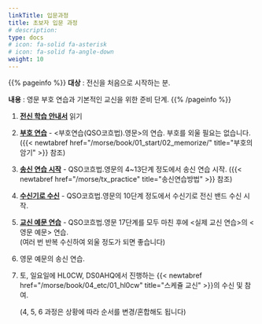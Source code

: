 ```yaml
---
linkTitle: 입문과정
title: 초보자 입문 과정
# description: 
type: docs
# icon: fa-solid fa-asterisk
# icon: fa-solid fa-angle-down
weight: 10
---
```


{{% pageinfo %}}
<b>대상</b> : 전신을 처음으로 시작하는 분.<br>

<b>내용</b> : 영문 부호 연습과 기본적인 교신을 위한 준비 단계.
{{% /pageinfo %}}
<div oncontextmenu="return false" ondragstart="return false" onselectstart="return false">



1. <b><u>전신 학습 안내서</u></b> 읽기
<!--{{< newtabref href="/morse/koch/eng" title="부호연습(QSO코흐법).영문" >}}-->
2. <b><u>부호 연습</u></b> - <부호연습(QSO코흐법).영문>의 연습. 부호를 외울 필요는 없습니다.
 ({{< newtabref href="/morse/book/01_start/02_memorize/" title="부호의암기" >}} 참조)

3. <b><u>송신 연습 시작</u></b> - QSO코흐법.영문의 4~13단계 정도에서 송신 연습 시작. ({{< newtabref href="/morse/tx_practice" title="송신연습방법" >}} 참조)

4. <b><u>수신기로 수신</u></b> - QSO코흐법.영문의 10단계 정도에서 수신기로 전신 밴드 수신 시작.
<!--{{< newtabref href="/morse/qso/eng_1" title="영문 예문 1" >}}, {{< newtabref href="/morse/qso/eng_2" title="영문 예문 2" >}}-->
5. <b><u>교신 예문 연습</u></b> - QSO코흐법.영문 17단계를 모두 마친 후에 <실제 교신 연습>의 <영문 예문> 연습.<br>
   (여러 번 반복 수신하여 외울 정도가 되면 좋습니다)

6. 영문 예문의 송신 연습.

7. 토, 일요일에 HL0CW, DS0AHQ에서 진행하는 {{< newtabref href="/morse/book/04_etc/01_hl0cw" title="스케쥴 교신" >}}의 수신 및 참여.

   (4, 5, 6 과정은 상황에 따라 순서를 변경/혼합해도 됩니다)
<br><br>


</div>